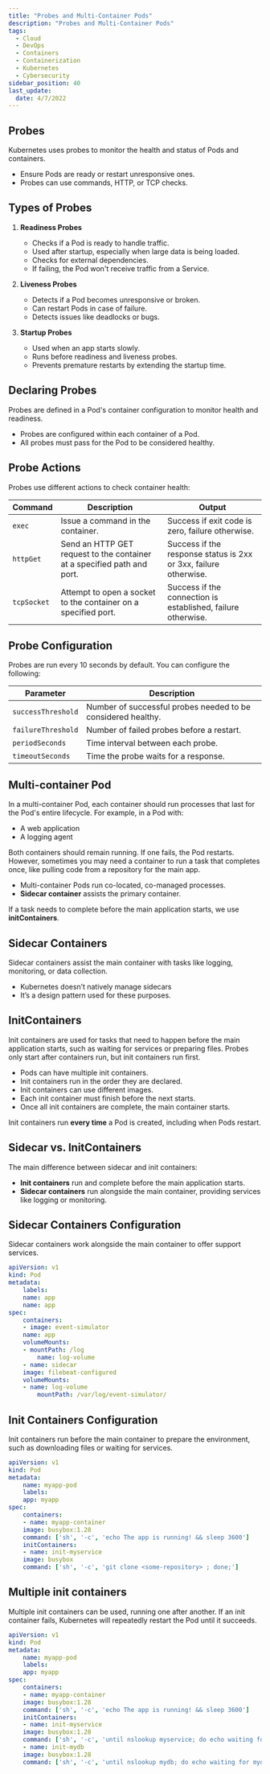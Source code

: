 ```yaml
---
title: "Probes and Multi-Container Pods"
description: "Probes and Multi-Container Pods"
tags:
  - Cloud
  - DevOps
  - Containers
  - Containerization
  - Kubernetes
  - Cybersecurity
sidebar_position: 40
last_update:
  date: 4/7/2022
---
```



## Probes

Kubernetes uses probes to monitor the health and status of Pods and containers.

- Ensure Pods are ready or restart unresponsive ones.
- Probes can use commands, HTTP, or TCP checks.

## Types of Probes

1. **Readiness Probes**  

   - Checks if a Pod is ready to handle traffic.
   - Used after startup, especially when large data is being loaded.
   - Checks for external dependencies.
   - If failing, the Pod won't receive traffic from a Service.

2. **Liveness Probes**  

   - Detects if a Pod becomes unresponsive or broken.
   - Can restart Pods in case of failure.
   - Detects issues like deadlocks or bugs.

3. **Startup Probes**  

   - Used when an app starts slowly.
   - Runs before readiness and liveness probes.
   - Prevents premature restarts by extending the startup time.


## Declaring Probes

Probes are defined in a Pod's container configuration to monitor health and readiness.

- Probes are configured within each container of a Pod.
- All probes must pass for the Pod to be considered healthy.

## Probe Actions

Probes use different actions to check container health:

| Command      | Description                                                                   | Output                                                                 |
|--------------|-------------------------------------------------------------------------------|------------------------------------------------------------------------|
| `exec`         | Issue a command in the container.                                             | Success if exit code is zero, failure otherwise.                      |
| `httpGet`      | Send an HTTP GET request to the container at a specified path and port.       | Success if the response status is 2xx or 3xx, failure otherwise.     |
| `tcpSocket`    | Attempt to open a socket to the container on a specified port.                | Success if the connection is established, failure otherwise.          |


## Probe Configuration

Probes are run every 10 seconds by default. You can configure the following:

| Parameter            | Description                                                              |
|----------------------|--------------------------------------------------------------------------|
| `successThreshold`   | Number of successful probes needed to be considered healthy.            |
| `failureThreshold`   | Number of failed probes before a restart.                               |
| `periodSeconds`      | Time interval between each probe.                                       |
| `timeoutSeconds`     | Time the probe waits for a response.                                    |


## Multi-container Pod

In a multi-container Pod, each container should run processes that last for the Pod's entire lifecycle. For example, in a Pod with:

- A web application
- A logging agent

Both containers should remain running. If one fails, the Pod restarts. However, sometimes you may need a container to run a task that completes once, like pulling code from a repository for the main app.

- Multi-container Pods run co-located, co-managed processes. 
- **Sidecar container** assists the primary container.

If a task needs to complete before the main application starts, we use **initContainers**.


## Sidecar Containers 

Sidecar containers assist the main container with tasks like logging, monitoring, or data collection. 

- Kubernetes doesn’t natively manage sidecars
- It’s a design pattern used for these purposes.

## InitContainers

Init containers are used for tasks that need to happen before the main application starts, such as waiting for services or preparing files. Probes only start after containers run, but init containers run first.

- Pods can have multiple init containers.
- Init containers run in the order they are declared.
- Init containers can use different images.
- Each init container must finish before the next starts.
- Once all init containers are complete, the main container starts.

Init containers run **every time** a Pod is created, including when Pods restart.

## Sidecar vs. InitContainers

The main difference between sidecar and init containers:

- **Init containers** run and complete before the main application starts.
- **Sidecar containers** run alongside the main container, providing services like logging or monitoring.

## Sidecar Containers Configuration

Sidecar containers work alongside the main container to offer support services.

```yaml
apiVersion: v1
kind: Pod
metadata:
    labels:
    name: app
    name: app
spec:
    containers:
    - image: event-simulator
    name: app
    volumeMounts:
    - mountPath: /log
        name: log-volume
    - name: sidecar
    image: filebeat-configured
    volumeMounts:
    - name: log-volume
        mountPath: /var/log/event-simulator/  
```

## Init Containers Configuration

Init containers run before the main container to prepare the environment, such as downloading files or waiting for services.

```yaml
apiVersion: v1
kind: Pod
metadata:
    name: myapp-pod
    labels:
    app: myapp
spec:
    containers:
    - name: myapp-container
    image: busybox:1.28
    command: ['sh', '-c', 'echo The app is running! && sleep 3600']
    initContainers:
    - name: init-myservice
    image: busybox
    command: ['sh', '-c', 'git clone <some-repository> ; done;'] 
```

## Multiple init containers

Multiple init containers can be used, running one after another. If an init container fails, Kubernetes will repeatedly restart the Pod until it succeeds.

```yaml
apiVersion: v1
kind: Pod
metadata:
    name: myapp-pod
    labels:
    app: myapp
spec:
    containers:
    - name: myapp-container
    image: busybox:1.28
    command: ['sh', '-c', 'echo The app is running! && sleep 3600']
    initContainers:
    - name: init-myservice
    image: busybox:1.28
    command: ['sh', '-c', 'until nslookup myservice; do echo waiting for myservice; sleep 2; done;']
    - name: init-mydb
    image: busybox:1.28
    command: ['sh', '-c', 'until nslookup mydb; do echo waiting for mydb; sleep 2; done;'] 
```